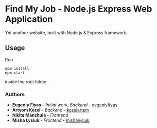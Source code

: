 # Find My Job - Node.js Express Web Application

Yet another website, built with Node.js & Express framework.

## Usage

Run 

    npm install
    npm start    

inside the root folder.

### Authors

* **Eugeniy Fiyas** - *Initial work, Backend* - [evgeniyfiyas](https://github.com/evgeniyfiyas)
* **Artyom Kozel** - *Backend* - [kozelartem](https://github.com/kozelartem)
* **Nikita Manzhula** - *Frontend*
* **Misha Lysiuk** - *Frontend* - [mishalysiuk](https://github.com/mishalysiuk)
